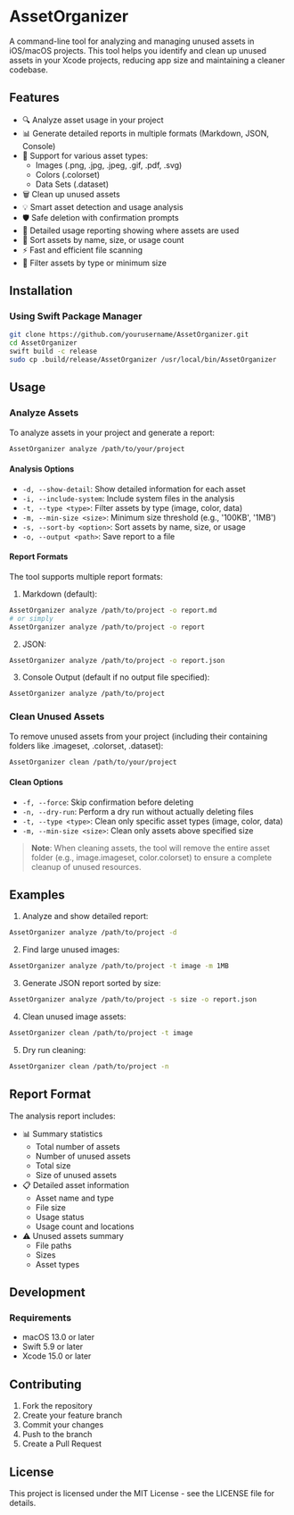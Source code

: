 # AssetOrganizer

A command-line tool for analyzing and managing unused assets in iOS/macOS projects. This tool helps you identify and clean up unused assets in your Xcode projects, reducing app size and maintaining a cleaner codebase.

## Features

- 🔍 Analyze asset usage in your project
- 📊 Generate detailed reports in multiple formats (Markdown, JSON, Console)
- 🎨 Support for various asset types:
  - Images (.png, .jpg, .jpeg, .gif, .pdf, .svg)
  - Colors (.colorset)
  - Data Sets (.dataset)
- 🗑 Clean up unused assets
- 💡 Smart asset detection and usage analysis
- 🛡 Safe deletion with confirmation prompts
- 📝 Detailed usage reporting showing where assets are used
- 🔄 Sort assets by name, size, or usage count
- ⚡️ Fast and efficient file scanning
- 🎯 Filter assets by type or minimum size

## Installation

### Using Swift Package Manager

```bash
git clone https://github.com/yourusername/AssetOrganizer.git
cd AssetOrganizer
swift build -c release
sudo cp .build/release/AssetOrganizer /usr/local/bin/AssetOrganizer
```

## Usage

### Analyze Assets

To analyze assets in your project and generate a report:

```bash
AssetOrganizer analyze /path/to/your/project
```

#### Analysis Options

- `-d, --show-detail`: Show detailed information for each asset
- `-i, --include-system`: Include system files in the analysis
- `-t, --type <type>`: Filter assets by type (image, color, data)
- `-m, --min-size <size>`: Minimum size threshold (e.g., '100KB', '1MB')
- `-s, --sort-by <option>`: Sort assets by name, size, or usage
- `-o, --output <path>`: Save report to a file

#### Report Formats

The tool supports multiple report formats:

1. Markdown (default):
```bash
AssetOrganizer analyze /path/to/project -o report.md
# or simply
AssetOrganizer analyze /path/to/project -o report
```

2. JSON:
```bash
AssetOrganizer analyze /path/to/project -o report.json
```

3. Console Output (default if no output file specified):
```bash
AssetOrganizer analyze /path/to/project
```

### Clean Unused Assets

To remove unused assets from your project (including their containing folders like .imageset, .colorset, .dataset):

```bash
AssetOrganizer clean /path/to/your/project
```

#### Clean Options

- `-f, --force`: Skip confirmation before deleting
- `-n, --dry-run`: Perform a dry run without actually deleting files
- `-t, --type <type>`: Clean only specific asset types (image, color, data)
- `-m, --min-size <size>`: Clean only assets above specified size

> **Note**: When cleaning assets, the tool will remove the entire asset folder (e.g., image.imageset, color.colorset) to ensure a complete cleanup of unused resources.

## Examples

1. Analyze and show detailed report:
```bash
AssetOrganizer analyze /path/to/project -d
```

2. Find large unused images:
```bash
AssetOrganizer analyze /path/to/project -t image -m 1MB
```

3. Generate JSON report sorted by size:
```bash
AssetOrganizer analyze /path/to/project -s size -o report.json
```

4. Clean unused image assets:
```bash
AssetOrganizer clean /path/to/project -t image
```

5. Dry run cleaning:
```bash
AssetOrganizer clean /path/to/project -n
```

## Report Format

The analysis report includes:

- 📊 Summary statistics
  - Total number of assets
  - Number of unused assets
  - Total size
  - Size of unused assets
- 📋 Detailed asset information
  - Asset name and type
  - File size
  - Usage status
  - Usage count and locations
- ⚠️ Unused assets summary
  - File paths
  - Sizes
  - Asset types

## Development

### Requirements

- macOS 13.0 or later
- Swift 5.9 or later
- Xcode 15.0 or later


## Contributing

1. Fork the repository
2. Create your feature branch
3. Commit your changes
4. Push to the branch
5. Create a Pull Request

## License

This project is licensed under the MIT License - see the LICENSE file for details. 
